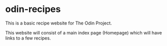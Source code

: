# odin-recipes

This is a basic recipe website for The Odin Project.

This website will consist of a main index page (Homepage) which will have links to a few recipes.